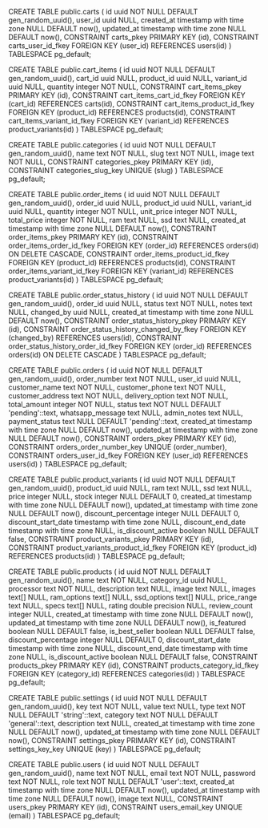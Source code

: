 CREATE TABLE public.carts (
  id uuid NOT NULL DEFAULT gen_random_uuid(),
  user_id uuid NULL,
  created_at timestamp with time zone NULL DEFAULT now(),
  updated_at timestamp with time zone NULL DEFAULT now(),
  CONSTRAINT carts_pkey PRIMARY KEY (id),
  CONSTRAINT carts_user_id_fkey FOREIGN KEY (user_id) REFERENCES users(id)
) TABLESPACE pg_default;

CREATE TABLE public.cart_items (
  id uuid NOT NULL DEFAULT gen_random_uuid(),
  cart_id uuid NULL,
  product_id uuid NULL,
  variant_id uuid NULL,
  quantity integer NOT NULL,
  CONSTRAINT cart_items_pkey PRIMARY KEY (id),
  CONSTRAINT cart_items_cart_id_fkey FOREIGN KEY (cart_id) REFERENCES carts(id),
  CONSTRAINT cart_items_product_id_fkey FOREIGN KEY (product_id) REFERENCES products(id),
  CONSTRAINT cart_items_variant_id_fkey FOREIGN KEY (variant_id) REFERENCES product_variants(id)
) TABLESPACE pg_default;

CREATE TABLE public.categories (
  id uuid NOT NULL DEFAULT gen_random_uuid(),
  name text NOT NULL,
  slug text NOT NULL,
  image text NOT NULL,
  CONSTRAINT categories_pkey PRIMARY KEY (id),
  CONSTRAINT categories_slug_key UNIQUE (slug)
) TABLESPACE pg_default;

CREATE TABLE public.order_items (
  id uuid NOT NULL DEFAULT gen_random_uuid(),
  order_id uuid NULL,
  product_id uuid NULL,
  variant_id uuid NULL,
  quantity integer NOT NULL,
  unit_price integer NOT NULL,
  total_price integer NOT NULL,
  ram text NULL,
  ssd text NULL,
  created_at timestamp with time zone NULL DEFAULT now(),
  CONSTRAINT order_items_pkey PRIMARY KEY (id),
  CONSTRAINT order_items_order_id_fkey FOREIGN KEY (order_id) REFERENCES orders(id) ON DELETE CASCADE,
  CONSTRAINT order_items_product_id_fkey FOREIGN KEY (product_id) REFERENCES products(id),
  CONSTRAINT order_items_variant_id_fkey FOREIGN KEY (variant_id) REFERENCES product_variants(id)
) TABLESPACE pg_default;

CREATE TABLE public.order_status_history (
  id uuid NOT NULL DEFAULT gen_random_uuid(),
  order_id uuid NULL,
  status text NOT NULL,
  notes text NULL,
  changed_by uuid NULL,
  created_at timestamp with time zone NULL DEFAULT now(),
  CONSTRAINT order_status_history_pkey PRIMARY KEY (id),
  CONSTRAINT order_status_history_changed_by_fkey FOREIGN KEY (changed_by) REFERENCES users(id),
  CONSTRAINT order_status_history_order_id_fkey FOREIGN KEY (order_id) REFERENCES orders(id) ON DELETE CASCADE
) TABLESPACE pg_default;

CREATE TABLE public.orders (
  id uuid NOT NULL DEFAULT gen_random_uuid(),
  order_number text NOT NULL,
  user_id uuid NULL,
  customer_name text NOT NULL,
  customer_phone text NOT NULL,
  customer_address text NOT NULL,
  delivery_option text NOT NULL,
  total_amount integer NOT NULL,
  status text NOT NULL DEFAULT 'pending'::text,
  whatsapp_message text NULL,
  admin_notes text NULL,
  payment_status text NULL DEFAULT 'pending'::text,
  created_at timestamp with time zone NULL DEFAULT now(),
  updated_at timestamp with time zone NULL DEFAULT now(),
  CONSTRAINT orders_pkey PRIMARY KEY (id),
  CONSTRAINT orders_order_number_key UNIQUE (order_number),
  CONSTRAINT orders_user_id_fkey FOREIGN KEY (user_id) REFERENCES users(id)
) TABLESPACE pg_default;

CREATE TABLE public.product_variants (
  id uuid NOT NULL DEFAULT gen_random_uuid(),
  product_id uuid NULL,
  ram text NULL,
  ssd text NULL,
  price integer NULL,
  stock integer NULL DEFAULT 0,
  created_at timestamp with time zone NULL DEFAULT now(),
  updated_at timestamp with time zone NULL DEFAULT now(),
  discount_percentage integer NULL DEFAULT 0,
  discount_start_date timestamp with time zone NULL,
  discount_end_date timestamp with time zone NULL,
  is_discount_active boolean NULL DEFAULT false,
  CONSTRAINT product_variants_pkey PRIMARY KEY (id),
  CONSTRAINT product_variants_product_id_fkey FOREIGN KEY (product_id) REFERENCES products(id)
) TABLESPACE pg_default;

CREATE TABLE public.products (
  id uuid NOT NULL DEFAULT gen_random_uuid(),
  name text NOT NULL,
  category_id uuid NULL,
  processor text NOT NULL,
  description text NULL,
  image text NULL,
  images text[] NULL,
  ram_options text[] NULL,
  ssd_options text[] NULL,
  price_range text NULL,
  specs text[] NULL,
  rating double precision NULL,
  review_count integer NULL,
  created_at timestamp with time zone NULL DEFAULT now(),
  updated_at timestamp with time zone NULL DEFAULT now(),
  is_featured boolean NULL DEFAULT false,
  is_best_seller boolean NULL DEFAULT false,
  discount_percentage integer NULL DEFAULT 0,
  discount_start_date timestamp with time zone NULL,
  discount_end_date timestamp with time zone NULL,
  is_discount_active boolean NULL DEFAULT false,
  CONSTRAINT products_pkey PRIMARY KEY (id),
  CONSTRAINT products_category_id_fkey FOREIGN KEY (category_id) REFERENCES categories(id)
) TABLESPACE pg_default;

CREATE TABLE public.settings (
  id uuid NOT NULL DEFAULT gen_random_uuid(),
  key text NOT NULL,
  value text NULL,
  type text NOT NULL DEFAULT 'string'::text,
  category text NOT NULL DEFAULT 'general'::text,
  description text NULL,
  created_at timestamp with time zone NULL DEFAULT now(),
  updated_at timestamp with time zone NULL DEFAULT now(),
  CONSTRAINT settings_pkey PRIMARY KEY (id),
  CONSTRAINT settings_key_key UNIQUE (key)
) TABLESPACE pg_default;

<!-- CREATE TABLE public.stock (
  id bigint GENERATED ALWAYS AS IDENTITY NOT NULL,
  product_id uuid NOT NULL,
  variant_id uuid NULL,
  quantity integer NOT NULL,
  created_at timestamp with time zone NULL DEFAULT now(),
  updated_at timestamp with time zone NULL DEFAULT now(),
  CONSTRAINT stock_pkey PRIMARY KEY (id),
  CONSTRAINT stock_product_id_fkey FOREIGN KEY (product_id) REFERENCES products(id),
  CONSTRAINT stock_variant_id_fkey FOREIGN KEY (variant_id) REFERENCES product_variants(id)
) TABLESPACE pg_default; -->

CREATE TABLE public.users (
  id uuid NOT NULL DEFAULT gen_random_uuid(),
  name text NOT NULL,
  email text NOT NULL,
  password text NOT NULL,
  role text NOT NULL DEFAULT 'user'::text,
  created_at timestamp with time zone NULL DEFAULT now(),
  updated_at timestamp with time zone NULL DEFAULT now(),
  image text NULL,
  CONSTRAINT users_pkey PRIMARY KEY (id),
  CONSTRAINT users_email_key UNIQUE (email)
) TABLESPACE pg_default;
